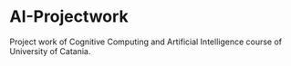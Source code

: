 # AI-Projectwork
Project work of Cognitive Computing and Artificial Intelligence course of University of Catania.
